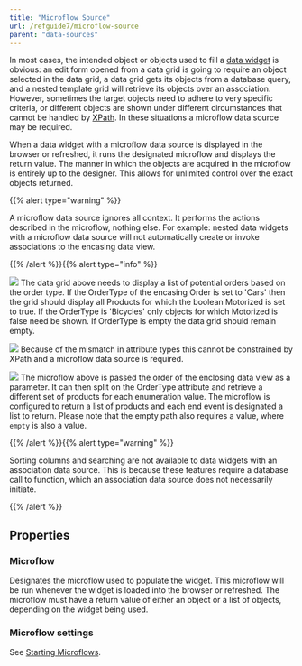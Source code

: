 ```yaml
---
title: "Microflow Source"
url: /refguide7/microflow-source
parent: "data-sources"
---
```



In most cases, the intended object or objects used to fill a [data widget](data-widgets) is obvious: an edit form opened from a data grid is going to require an object selected in the data grid, a data grid gets its objects from a database query, and a nested template grid will retrieve its objects over an association. However, sometimes the target objects need to adhere to very specific criteria, or different objects are shown under different circumstances that cannot be handled by [XPath](xpath-constraints). In these situations a microflow data source may be required.

When a data widget with a microflow data source is displayed in the browser or refreshed, it runs the designated microflow and displays the return value. The manner in which the objects are acquired in the microflow is entirely up to the designer. This allows for unlimited control over the exact objects returned.

{{% alert type="warning" %}}

A microflow data source ignores all context. It performs the actions described in the microflow, nothing else. For example: nested data widgets with a microflow data source will not automatically create or invoke associations to the encasing data view.

{{% /alert %}}{{% alert type="info" %}}

![](attachments/16713836/16843969.jpg)
The data grid above needs to display a list of potential orders based on the order type. If the OrderType of the encasing Order is set to 'Cars' then the grid should display all Products for which the boolean Motorized is set to true. If the OrderType is 'Bicycles' only objects for which Motorized is false need be shown. If OrderType is empty the data grid should remain empty.

![](attachments/16713836/16843968.jpg)
Because of the mismatch in attribute types this cannot be constrained by XPath and a microflow data source is required.

![](attachments/16713836/16843967.jpg)
The microflow above is passed the order of the enclosing data view as a parameter. It can then split on the OrderType attribute and retrieve a different set of products for each enumeration value. The microflow is configured to return a list of products and each end event is designated a list to return. Please note that the empty path also requires a value, where `empty` is also a value.

{{% /alert %}}{{% alert type="warning" %}}

Sorting columns and searching are not available to data widgets with an association data source. This is because these features require a database call to function, which an association data source does not necessarily initiate.

{{% /alert %}}

## Properties

### Microflow

Designates the microflow used to populate the widget. This microflow will be run whenever the widget is loaded into the browser or refreshed. The microflow must have a return value of either an object or a list of objects, depending on the widget being used.

### Microflow settings

See [Starting Microflows](starting-microflows).
